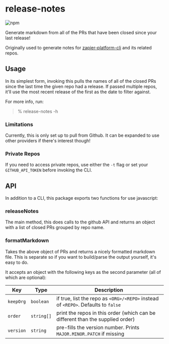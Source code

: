# release-notes

![npm](https://img.shields.io/npm/v/release-notes.svg)

Generate markdown from all of the PRs that have been closed since your last release!

Originally used to generate notes for [zapier-platform-cli](https://github.com/zapier/zapier-platform-cli) and its related repos.

## Usage

In its simplest form, invoking this pulls the names of all of the closed PRs since the last time the given repo had a release. If passed multiple repos, it'll use the most recent release of the first as the date to filter against.

For more info, run:

> % release-notes -h

### Limitations

Currently, this is only set up to pull from Github. It can be expanded to use other providers if there's interest though!

### Private Repos

If you need to access private repos, use either the `-t` flag or set your `GITHUB_API_TOKEN` before invoking the CLI.

## API

In addition to a CLI, this package exports two functions for use javascript:

### releaseNotes

The main method, this does calls to the github API and returns an object with a list of closed PRs grouped by repo name.

### formatMarkdown

Takes the above object of PRs and returns a nicely formatted markdown file. This is separate so if you want to build/parse the output yourself, it's easy to do.

It accepts an object with the following keys as the second parameter (all of which are optional):

| Key       | Type       | Description                                                                       |
| --------- | ---------- | --------------------------------------------------------------------------------- |
| `keepOrg` | `boolean`  | if true, list the repo as `<ORG>/<REPO>` instead of `<REPO>`. Defaults to `false` |
| `order`   | `string[]` | print the repos in this order (which can be different than the supplied order)    |
| `version` | `string`   | pre-fills the version number. Prints `MAJOR.MINOR.PATCH` if missing               |
